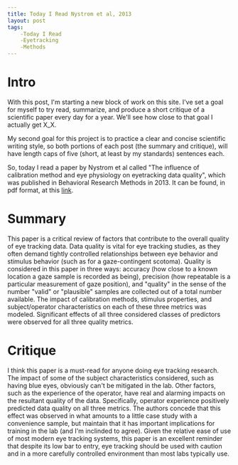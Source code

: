 ```yaml
---
title: Today I Read Nystrom et al, 2013
layout: post
tags: 
	-Today I Read
	-Eyetracking
	-Methods
---
```


# Intro

With this post, I'm starting a new block of work on this site. I've set a goal for myself to try read, summarize, and produce a short critique of a scientific paper every day for a year. We'll see how close to that goal I actually get X_X.

<!--break-->

My second goal for this project is to practice a clear and concise scientific writing style, so both portions of each post (the summary and critique), will have length caps of five (short, at least by my standards) sentences each. 

So, today I read a paper by Nystrom et al called "The influence of calibration method and eye physiology on eyetracking data quality", which was published in Behavioral Research Methods in 2013. It can be found, in pdf format, at this [link](https://www.researchgate.net/profile/Kenneth_Holmqvist/publication/230811590_The_influence_of_calibration_method_and_eye_physiology_on_eyetracking_data_quality/links/54db17b10cf233119bc519af.pdf).

# Summary
This paper is a critical review of factors that contribute to the overall quality of eye tracking data. Data quality is vital for eye tracking studies, as they often demand tightly controlled relationships between eye behavior and stimulus behavior (such as for a gaze-contingent scotoma). Quality is considered in this paper in three ways: accuracy (how close to a known location a gaze sample is recorded as being), precision (how repeatable is a particular measurement of gaze position), and "quality" in the sense of the number "valid" or "plausible" samples are collected out of a total number available. The impact of calibration methods, stimulus properties, and subject/operator characteristics on each of these three metrics was modeled. Significant effects of all three considered classes of predictors were observed for all three quality metrics.

# Critique
I think this paper is a must-read for anyone doing eye tracking research. The impact of some of the subject characteristics considered, such as having blue eyes, obviously can't be mitigated in the lab. Other factors, such as the experience of the operator, have real and alarming impacts on the resultant  quality of the data. Specifically, operator experience positively predicted data quality on all three metrics. The authors concede that this effect was observed in what amounts to a little case study with a convenience sample, but maintain that it has important implications for training in the lab (and I'm inclinded to agree). Given the relative ease of use of most modern eye tracking systems, this paper is an excellent reminder that despite its low bar to entry, eye tracking should be used with caution and in a more carefully controlled environment than most labs typically use.